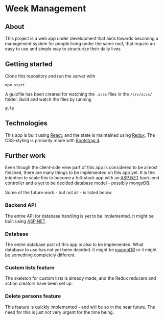 # Week Management

## About

This project is a web app under development that aims towards becoming a management system for people living under the same roof, that require an easy to use and simple way to structurize their daily lives.

## Getting started

Clone this repository and run the server with

`npm start`

A gulpfile has been created for watching the `.scss` files in the `/src/scss/` folder. Build and watch the files by running

`gulp`

## Technologies

This app is built using [React](https://www.reactjs.org), and the state is maintained using [Redux](https://www.redux.js.org). The CSS-styling is primarily made with [Bootstrap 4](https://www.getbootstrap.com).

## Further work

Even though the client-side view part of this app is considered to be almost finished, there are many things to be implemented on this app yet. It is the intention to scale this to become a full-stack app with an [ASP.NET](https://dotnet.microsoft.com/apps/aspnet) back-end controller and a yet to be decided database model - possibly [mongoDB](https://www.mongodb.com).

Some of the future work - but not all - is listed below.

### Backend API

The entire API for database handling is yet to be implemented. It might be built using [ASP.NET](https://dotnet.microsoft.com/apps/aspnet).

### Database

The entire database part of this app is also to be implemented. What database to use has not yet been decided. It might be [mongoDB](https://mongodb.com) or it might be something completely different.

### Custom lists feature

The skeleton for custom lists is already made, and the Redux reducers and action creators have been set up.

### Delete persons feature

This feature is quickly implemented - and will be so in the near future. The need for this is just not very urgent for the time being.

